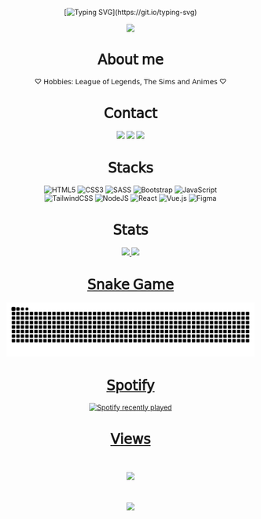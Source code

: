 <div align="center">

[![Typing SVG](https://readme-typing-svg.demolab.com?font=Fira+Code&size=30&duration=5500&pause=1000&color=AA7DCE&width=540&lines=Hello%2C+welcome+to+my+profile!)](https://git.io/typing-svg)

</div>

<div align="center">
  <div>
    <img src="https://64.media.tumblr.com/ad9e8486be2b084a1968a6b09ef2fb5e/12cb4cb11f0a4d46-0a/s500x750/b0535f7ab61f0c5e417b4a4334d7d2ee6032d833.gifv" width="450px" align="center">
  </div>
</div>

<div align="center">
 <h1>𝖠𝖻𝗈𝗎𝗍 𝗆𝖾</h1>  
 ♡ 𝖧𝗈𝖻𝖻𝗂𝖾𝗌: 𝖫𝖾𝖺𝗀𝗎𝖾 𝗈𝖿 𝖫𝖾𝗀𝖾𝗇𝖽𝗌, 𝖳𝗁𝖾 𝖲𝗂𝗆𝗌 𝖺𝗇𝖽 𝖠𝗇𝗂𝗆𝖾𝗌 ♡ <br>
</div>

<div align="center">
  <h1>𝖢𝗈𝗇𝗍𝖺𝖼𝗍</h1>
  <a href = "mailto:edyanealves@gmail.com"><img src="https://img.shields.io/badge/-Gmail-%23333?&color=282a36&style=for-the-badge&logo=gmail&logoColor=white" target="_blank"></a>
  <a href="https://profile.codersrank.io/user/edyane" target="_blank"><img src="https://img.shields.io/badge/CodersRank-67A4AC?&color=282a36&style=for-the-badge&logo=CodersRank&logoColor=white" target="_blank"></a>  
  <a href="https://www.linkedin.com/in/edyanealves/" target="_blank"><img src="https://img.shields.io/badge/-LinkedIn-%230077B5?&color=282a36&style=for-the-badge&logo=linkedin&logoColor=white" target="_blank"></a> 
</div>

<div align="center">
  <h1>𝖲𝗍𝖺𝖼𝗄𝗌</h1>
  
   ![HTML5](https://img.shields.io/badge/html5-%23E34F26.svg?&color=AA7DCE&style=for-the-badge&logo=html5&logoColor=white)
   ![CSS3](https://img.shields.io/badge/css3-%231572B6.svg?&color=AA7DCE&style=for-the-badge&logo=css3&logoColor=white)
   ![SASS](https://img.shields.io/badge/SASS-hotpink.svg?&color=AA7DCE&style=for-the-badge&logo=SASS&logoColor=white)
   ![Bootstrap](https://img.shields.io/badge/bootstrap-%23563D7C.svg?&color=AA7DCE&style=for-the-badge&logo=bootstrap&logoColor=white)
   ![JavaScript](https://img.shields.io/badge/javascript-%23323330.svg?&color=AA7DCE&style=for-the-badge&logo=javascript&logoColor=white)
   <br>
   ![TailwindCSS](https://img.shields.io/badge/tailwindcss-%2338B2AC.svg?&color=AA7DCE&style=for-the-badge&logo=tailwind-css&logoColor=white)
   ![NodeJS](https://img.shields.io/badge/node.js-6DA55F?&color=AA7DCE&style=for-the-badge&logo=node.js&logoColor=white)
   ![React](https://img.shields.io/badge/react-%2320232a.svg?&color=AA7DCE&style=for-the-badge&logo=react&logoColor=white)
   ![Vue.js](https://img.shields.io/badge/vuejs-%2335495e.svg?&color=AA7DCE&style=for-the-badge&logo=vuedotjs&logoColor=white)
   ![Figma](https://img.shields.io/badge/figma-%23F24E1E.svg?&color=AA7DCE&style=for-the-badge&logo=figma&logoColor=white)   
  
</div>

<div align="center">
  <h1>𝖲𝗍𝖺𝗍𝗌</h1>
    <a href="https://github.com/Edyane">
    <img height="150em" src="https://github-readme-stats.vercel.app/api?username=edyane&show_icons=true&theme=dracula&include_all_commits=true&count_private=true"/>
    <img height="150em" src="https://github-readme-stats.vercel.app/api/top-langs/?username=edyane&layout=compact&langs_count=7&theme=dracula"/> 
</div>

<div align="center">
  <h1>𝖲𝗇𝖺𝗄𝖾 𝖦𝖺𝗆𝖾</h1>
  
  ![snake animation](https://raw.githubusercontent.com/Edyane/Edyane/output/github-contribution-grid-snake.svg)
</div>
  
<div align="center">
  <h1>𝖲𝗉𝗈𝗍𝗂𝖿𝗒</h1>
  
  ![Spotify recently played](https://spotify-recently-played-readme.vercel.app/api?user=northerndownpour_&count=3)
</div>  


<div align="center">
  <h1>𝖵𝗂𝖾𝗐𝗌<h1>
<div>
 <img height="140" src="https://c.tenor.com/rg2aP4tIS6cAAAAi/bubududu-panda.gif"/>
</div>

<div>

![](https://komarev.com/ghpvc/?username=edyane&color=AA7DCE&style=for-the-badge)
</div>     
</div>
